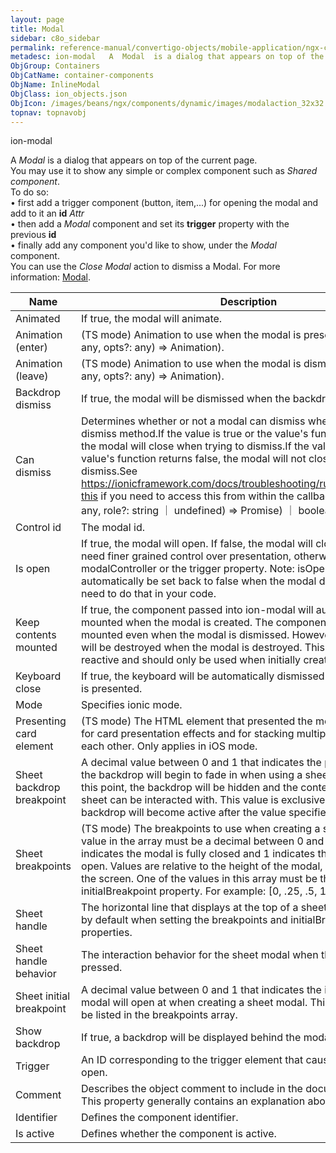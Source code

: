 ```yaml
---
layout: page
title: Modal
sidebar: c8o_sidebar
permalink: reference-manual/convertigo-objects/mobile-application/ngx-components/container-components/modal/
metadesc: ion-modal   A  Modal  is a dialog that appears on top of the current page. You may use it to show any simple or complex component such as  Shared comp
ObjGroup: Containers
ObjCatName: container-components
ObjName: InlineModal
ObjClass: ion_objects.json
ObjIcon: /images/beans/ngx/components/dynamic/images/modalaction_32x32.png
topnav: topnavobj
---
```

ion-modal <br/>

 A <i>Modal</i> is a dialog that appears on top of the current page.<br/>
You may use it to show any simple or complex component such as <i>Shared component</i>.<br/>
To do so:<br/>
 • first add a trigger component (button, item,...) for opening the modal and add to it an <b>id</b> <i>Attr</i><br/>
 • then add a <i>Modal</i> component and set its <b>trigger</b> property with the previous <b>id</b><br/>
 • finally add any component you'd like to show, under the <i>Modal</i> component.<br/>
You can use the <i>Close Modal</i> action to dismiss a Modal. For more information: <a href='https://ionicframework.com/docs/api/modal'>Modal</a>.

Name | Description 
--- | ---
Animated | If true, the modal will animate.
Animation (enter) | (TS mode) Animation to use when the modal is presented. ((baseEl: any, opts?: any) => Animation).
Animation (leave) | (TS mode) Animation to use when the modal is dismissed. ((baseEl: any, opts?: any) => Animation).
Backdrop dismiss | If true, the modal will be dismissed when the backdrop is clicked.
Can dismiss | Determines whether or not a modal can dismiss when calling the dismiss method.If the value is true or the value's function returns true, the modal will close when trying to dismiss.If the value is false or the value's function returns false, the modal will not close when trying to dismiss.See https://ionicframework.com/docs/troubleshooting/runtime#accessing-this if you need to access this from within the callback.Type: ((data?: any, role?: string ｜ undefined) => Promise<boolean>) ｜ boolean
Control id | The modal id.
Is open | If true, the modal will open. If false, the modal will close. Use this if you need finer grained control over presentation, otherwise just use the modalController or the trigger property. Note: isOpen will not automatically be set back to false when the modal dismisses. You will need to do that in your code.
Keep contents mounted | If true, the component passed into ion-modal will automatically be mounted when the modal is created. The component will remain mounted even when the modal is dismissed. However, the component will be destroyed when the modal is destroyed. This property is not reactive and should only be used when initially creating a modal.
Keyboard close | If true, the keyboard will be automatically dismissed when the overlay is presented.
Mode | Specifies ionic mode.
Presenting card element | (TS mode) The HTML element that presented the modal. This is used for card presentation effects and for stacking multiple modals on top of each other. Only applies in iOS mode.
Sheet backdrop breakpoint | A decimal value between 0 and 1 that indicates the point after which the backdrop will begin to fade in when using a sheet modal. Prior to this point, the backdrop will be hidden and the content underneath the sheet can be interacted with. This value is exclusive meaning the backdrop will become active after the value specified.
Sheet breakpoints | (TS mode) The breakpoints to use when creating a sheet modal. Each value in the array must be a decimal between 0 and 1 where 0 indicates the modal is fully closed and 1 indicates the modal is fully open. Values are relative to the height of the modal, not the height of the screen. One of the values in this array must be the value of the initialBreakpoint property. For example: [0, .25, .5, 1]
Sheet handle | The horizontal line that displays at the top of a sheet modal. It is true by default when setting the breakpoints and initialBreakpoint properties.
Sheet handle behavior | The interaction behavior for the sheet modal when the handle is pressed.
Sheet initial breakpoint | A decimal value between 0 and 1 that indicates the initial point the modal will open at when creating a sheet modal. This value must also be listed in the breakpoints array.
Show backdrop | If true, a backdrop will be displayed behind the modal.
Trigger | An ID corresponding to the trigger element that causes the modal to open.
Comment | Describes the object comment to include in the documentation report.  This property generally contains an explanation about the object. 
Identifier | Defines the component identifier.  
Is active | Defines whether the component is active. 

